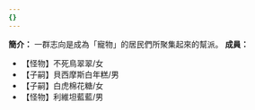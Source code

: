 ```yaml
---
{}
---
```

**簡介：** 一群志向是成為「寵物」的居民們所聚集起來的幫派。
**成員：**
- 【怪物】不死鳥翠翠/女
- 【子嗣】貝西摩斯白年糕/男
- 【子嗣】白虎棉花糖/女
- 【怪物】利維坦藍藍/男
